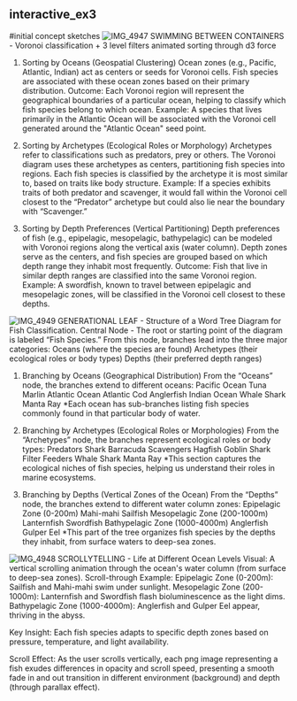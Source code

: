 ## interactive_ex3
#initial concept sketches
![IMG_4947](https://github.com/user-attachments/assets/bd9e6006-8298-4969-953b-54eee98a82a0)
SWIMMING BETWEEN CONTAINERS - Voronoi classification + 3 level filters animated sorting through d3 force
1. Sorting by Oceans (Geospatial Clustering)
Ocean zones (e.g., Pacific, Atlantic, Indian) act as centers or seeds for Voronoi cells.
Fish species are associated with these ocean zones based on their primary distribution.
Outcome: Each Voronoi region will represent the geographical boundaries of a particular ocean, helping to classify which fish species belong to which ocean.
Example: A species that lives primarily in the Atlantic Ocean will be associated with the Voronoi cell generated around the "Atlantic Ocean" seed point.

2. Sorting by Archetypes (Ecological Roles or Morphology)
Archetypes refer to classifications such as predators, prey or others.
The Voronoi diagram uses these archetypes as centers, partitioning fish species into regions.
Each fish species is classified by the archetype it is most similar to, based on traits like body structure.
Example: If a species exhibits traits of both predator and scavenger, it would fall within the Voronoi cell closest to the “Predator” archetype but could also lie near the boundary with “Scavenger.”

3. Sorting by Depth Preferences (Vertical Partitioning)
Depth preferences of fish (e.g., epipelagic, mesopelagic, bathypelagic) can be modeled with Voronoi regions along the vertical axis (water column).
Depth zones serve as the centers, and fish species are grouped based on which depth range they inhabit most frequently.
Outcome: Fish that live in similar depth ranges are classified into the same Voronoi region.
Example: A swordfish, known to travel between epipelagic and mesopelagic zones, will be classified in the Voronoi cell closest to these depths.

![IMG_4949](https://github.com/user-attachments/assets/3bb518cf-a103-4ab3-9359-2a9011cbcb5c)
GENERATIONAL LEAF - Structure of a Word Tree Diagram for Fish Classification. 
Central Node - The root or starting point of the diagram is labeled “Fish Species.”
From this node, branches lead into the three major categories:
Oceans (where the species are found)
Archetypes (their ecological roles or body types)
Depths (their preferred depth ranges)

1. Branching by Oceans (Geographical Distribution)
From the “Oceans” node, the branches extend to different oceans:
Pacific Ocean
Tuna
Marlin
Atlantic Ocean
Atlantic Cod
Anglerfish
Indian Ocean
Whale Shark
Manta Ray
*Each ocean has sub-branches listing fish species commonly found in that particular body of water.

2. Branching by Archetypes (Ecological Roles or Morphologies)
From the “Archetypes” node, the branches represent ecological roles or body types:
Predators
Shark
Barracuda
Scavengers
Hagfish
Goblin Shark
Filter Feeders
Whale Shark
Manta Ray
*This section captures the ecological niches of fish species, helping us understand their roles in marine ecosystems.

3. Branching by Depths (Vertical Zones of the Ocean)
From the “Depths” node, the branches extend to different water column zones:
Epipelagic Zone (0-200m)
Mahi-mahi
Sailfish
Mesopelagic Zone (200-1000m)
Lanternfish
Swordfish
Bathypelagic Zone (1000-4000m)
Anglerfish
Gulper Eel
*This part of the tree organizes fish species by the depths they inhabit, from surface waters to deep-sea zones.

![IMG_4948](https://github.com/user-attachments/assets/ed336695-d9f7-44f8-a170-6caccaefb70f)
SCROLLYTELLING - Life at Different Ocean Levels
Visual: A vertical scrolling animation through the ocean's water column (from surface to deep-sea zones).
Scroll-through Example:
Epipelagic Zone (0-200m): Sailfish and Mahi-mahi swim under sunlight.
Mesopelagic Zone (200-1000m): Lanternfish and Swordfish flash bioluminescence as the light dims.
Bathypelagic Zone (1000-4000m): Anglerfish and Gulper Eel appear, thriving in the abyss.

Key Insight: Each fish species adapts to specific depth zones based on pressure, temperature, and light availability.

Scroll Effect: As the user scrolls vertically, each png image representing a fish exudes differences in opacity and scroll speed, presenting a smooth fade in and out transition in different environment (background) and depth (through parallax effect).
